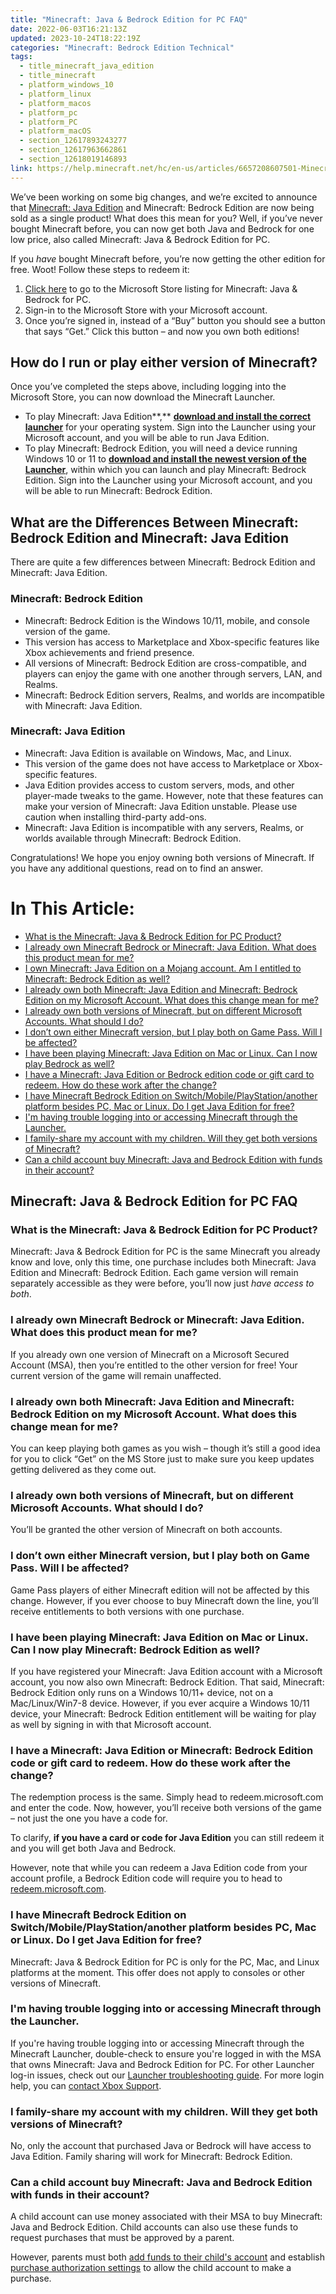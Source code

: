 ```yaml
---
title: "Minecraft: Java & Bedrock Edition for PC FAQ"
date: 2022-06-03T16:21:13Z
updated: 2023-10-24T18:22:19Z
categories: "Minecraft: Bedrock Edition Technical"
tags:
  - title_minecraft_java_edition
  - title_minecraft
  - platform_windows_10
  - platform_linux
  - platform_macos
  - platform_pc
  - platform_PC
  - platform_macOS
  - section_12617893243277
  - section_12617963662861
  - section_12618019146893
link: https://help.minecraft.net/hc/en-us/articles/6657208607501-Minecraft-Java-Bedrock-Edition-for-PC-FAQ
---
```


We’ve been working on some big changes, and we’re excited to announce that [Minecraft: Java Edition](https://minecraft.net/download) and Minecraft: Bedrock Edition are now being sold as a single product! What does this mean for you? Well, if you’ve never bought Minecraft before, you can now get both Java and Bedrock for one low price, also called Minecraft: Java & Bedrock Edition for PC.

If you *have* bought Minecraft before, you’re now getting the other edition for free. Woot! Follow these steps to redeem it:

1.  [Click here](https://aka.ms/JavaBedrockEdition) to go to the Microsoft Store listing for Minecraft: Java & Bedrock for PC.
2.  Sign-in to the Microsoft Store with your Microsoft account.
3.  Once you’re signed in, instead of a “Buy” button you should see a button that says “Get.” Click this button – and now you own both editions!

## How do I run or play either version of Minecraft?

Once you’ve completed the steps above, including logging into the Microsoft Store, you can now download the Minecraft Launcher. 

- To play Minecraft: Java Edition**,** [**download and install the correct launcher**](https://aka.ms/MinecraftLauncher) for your operating system. Sign into the Launcher using your Microsoft account, and you will be able to run Java Edition.  
- To play Minecraft: Bedrock Edition, you will need a device running Windows 10 or 11 to [**download and install the newest version of the Launcher**](https://aka.ms/MinecraftLauncher), within which you can launch and play Minecraft: Bedrock Edition. Sign into the Launcher using your Microsoft account, and you will be able to run Minecraft: Bedrock Edition.  

## What are the Differences Between Minecraft: Bedrock Edition and Minecraft: Java Edition

There are quite a few differences between Minecraft: Bedrock Edition and Minecraft: Java Edition.

### Minecraft: Bedrock Edition

- Minecraft: Bedrock Edition is the Windows 10/11, mobile, and console version of the game.
- This version has access to Marketplace and Xbox-specific features like Xbox achievements and friend presence.
- All versions of Minecraft: Bedrock Edition are cross-compatible, and players can enjoy the game with one another through servers, LAN, and Realms.
- Minecraft: Bedrock Edition servers, Realms, and worlds are incompatible with Minecraft: Java Edition.

### Minecraft: Java Edition

- Minecraft: Java Edition is available on Windows, Mac, and Linux.
- This version of the game does not have access to Marketplace or Xbox-specific features.
- Java Edition provides access to custom servers, mods, and other player-made tweaks to the game. However, note that these features can make your version of Minecraft: Java Edition unstable. Please use caution when installing third-party add-ons.
- Minecraft: Java Edition is incompatible with any servers, Realms, or worlds available through Minecraft: Bedrock Edition.

Congratulations! We hope you enjoy owning both versions of Minecraft. If you have any additional questions, read on to find an answer.

# In This Article:

- [What is the Minecraft: Java & Bedrock Edition for PC Product?](#what-is-the-minecraft-java--bedrock-edition-for-pc-product)
- [I already own Minecraft Bedrock or Minecraft: Java Edition. What does this product mean for me?](#i-already-own-minecraft-bedrock-or-minecraft-java-edition-what-does-this-product-mean-for-me)
- [I own Minecraft: Java Edition on a Mojang account. Am I entitled to Minecraft: Bedrock Edition as well?](#h_01GB3FXWTMF77QB6559520K9D5)
- [I already own both Minecraft: Java Edition and Minecraft: Bedrock Edition on my Microsoft Account. What does this change mean for me?](#i-already-own-both-minecraft-java-edition-and-minecraft-bedrock-edition-on-my-microsoft-account-what-does-this-change-mean-for-me)
- [I already own both versions of Minecraft, but on different Microsoft Accounts. What should I do?](#i-already-own-both-versions-of-minecraft-but-on-different-microsoft-accounts-what-should-i-do)
- [I don’t own either Minecraft version, but I play both on Game Pass. Will I be affected?](#i-dont-own-either-minecraft-version-but-i-play-both-on-game-pass-will-i-be-affected)
- [I have been playing Minecraft: Java Edition on Mac or Linux. Can I now play Bedrock as well?](#i-have-been-playing-minecraft-java-edition-on-mac-or-linux-can-i-now-play-minecraft-bedrock-edition-as-well)
- [I have a Minecraft: Java Edition or Bedrock edition code or gift card to redeem. How do these work after the change?](#i-have-a-minecraft-java-edition-or-minecraft-bedrock-edition-code-or-gift-card-to-redeem-how-do-these-work-after-the-change)
- [I have Minecraft Bedrock Edition on Switch/Mobile/PlayStation/another platform besides PC, Mac or Linux. Do I get Java Edition for free?](#i-have-minecraft-bedrock-edition-on-switchmobileplaystationanother-platform-besides-pc-mac-or-linux-do-i-get-java-edition-for-free)
- [I'm having trouble logging into or accessing Minecraft through the Launcher.](#im-having-trouble-logging-into-or-accessing-minecraft-through-the-launcher)
- [I family-share my account with my children. Will they get both versions of Minecraft?](#i-family-share-my-account-with-my-children-will-they-get-both-versions-of-minecraft)
- [Can a child account buy Minecraft: Java and Bedrock Edition with funds in their account?](#can-a-child-account-buy-minecraft-java-and-bedrock-edition-with-funds-in-their-account)

## Minecraft: Java & Bedrock Edition for PC FAQ

### What is the Minecraft: Java & Bedrock Edition for PC Product?

Minecraft: Java & Bedrock Edition for PC is the same Minecraft you already know and love, only this time, one purchase includes both Minecraft: Java Edition and Minecraft: Bedrock Edition. Each game version will remain separately accessible as they were before, you’ll now just *have access to both*.

### I already own Minecraft Bedrock or Minecraft: Java Edition. What does this product mean for me?

If you already own one version of Minecraft on a Microsoft Secured Account (MSA), then you’re entitled to the other version for free! Your current version of the game will remain unaffected.

### I already own both Minecraft: Java Edition and Minecraft: Bedrock Edition on my Microsoft Account. What does this change mean for me?

You can keep playing both games as you wish – though it’s still a good idea for you to click “Get” on the MS Store just to make sure you keep updates getting delivered as they come out.

### I already own both versions of Minecraft, but on different Microsoft Accounts. What should I do?

You’ll be granted the other version of Minecraft on both accounts.

### I don’t own either Minecraft version, but I play both on Game Pass. Will I be affected?

Game Pass players of either Minecraft edition will not be affected by this change. However, if you ever choose to buy Minecraft down the line, you’ll receive entitlements to both versions with one purchase.

### I have been playing Minecraft: Java Edition on Mac or Linux. Can I now play Minecraft: Bedrock Edition as well?

If you have registered your Minecraft: Java Edition account with a Microsoft account, you now also own Minecraft: Bedrock Edition. That said, Minecraft: Bedrock Edition only runs on a Windows 10/11+ device, not on a Mac/Linux/Win7-8 device. However, if you ever acquire a Windows 10/11 device, your Minecraft: Bedrock Edition entitlement will be waiting for play as well by signing in with that Microsoft account.

### I have a Minecraft: Java Edition or Minecraft: Bedrock Edition code or gift card to redeem. How do these work after the change?

The redemption process is the same. Simply head to redeem.microsoft.com and enter the code. Now, however, you’ll receive both versions of the game – not just the one you have a code for.

To clarify, **if you have a card or code for Java Edition** you can still redeem it and you will get both Java and Bedrock.

However, note that while you can redeem a Java Edition code from your account profile, a Bedrock Edition code will require you to head to [redeem.microsoft.com](https://redeem.microsoft.com/).

### I have Minecraft Bedrock Edition on Switch/Mobile/PlayStation/another platform besides PC, Mac or Linux. Do I get Java Edition for free?

Minecraft: Java & Bedrock Edition for PC is only for the PC, Mac, and Linux platforms at the moment. This offer does not apply to consoles or other versions of Minecraft.

### I'm having trouble logging into or accessing Minecraft through the Launcher.

If you're having trouble logging into or accessing Minecraft through the Minecraft Launcher, double-check to ensure you're logged in with the MSA that owns Minecraft: Java and Bedrock Edition for PC. For other Launcher log-in issues, check out our [Launcher troubleshooting guide](./Minecraft-Launcher-Troubleshooting-FAQ.md). For more login help, you can [contact Xbox Support](https://support.xbox.com/en-US/contact-us).

### I family-share my account with my children. Will they get both versions of Minecraft?

No, only the account that purchased Java or Bedrock will have access to Java Edition. Family sharing will work for Minecraft: Bedrock Edition.

### Can a child account buy Minecraft: Java and Bedrock Edition with funds in their account?

A child account can use money associated with their MSA to buy Minecraft: Java and Bedrock Edition. Child accounts can also use these funds to request purchases that must be approved by a parent.

However, parents must both [add funds to their child's account](https://support.microsoft.com/en-us/account-billing/add-money-to-your-family-member-s-microsoft-account-d2a4d821-4d8b-fe19-49f1-c21d51f18aa7) and establish [purchase authorization settings](https://support.microsoft.com/en-us/account-billing/spending-limits-in-family-safety-f30d6801-165d-9f86-3fe7-063245c0449b) to allow the child account to make a purchase.
